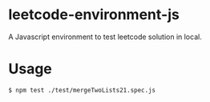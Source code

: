 # leetcode-environment-js

A Javascript environment to test leetcode solution in local.

# Usage

``` shell
$ npm test ./test/mergeTwoLists21.spec.js
```

